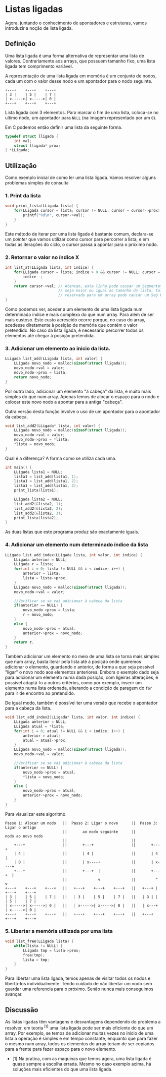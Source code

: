 # Listas ligadas

Agora, juntando o conhecimento de apontadores e estruturas, vamos introduzir a noção de lista
ligada.

## Definição
Uma lista ligada é uma forma alternativa de representar uma lista de valores. Contrariamente aos arrays,
 que possuem tamanho fixo, uma lista ligada tem comprimento variável.

A representação de uma lista ligada em memória é um conjunto de nodos, cada um com o valor desse
nodo e um apontador para o nodo seguinte.

```
+---+    +---+    +---+
| 3 |    | 5 |    | 7 |
| x----->| x----->| 0 |
+---+    +---+    +---+
```
Lista ligada com 3 elementos. Para marcar o fim de uma lista, coloca-se no ultimo nodo, um apontador
para `NULL` (na imagem representado por um `0`).


Em C podemos então definir uma lista da seguinte forma.

```C
typedef struct lligada {
    int val;
    struct lligada* prox;
} *LLigada;
```

## Utilização
Como exemplo inicial de como ler uma lista ligada. Vamos resolver alguns problemas simples de consulta

### 1. Print da lista
```C
void print_lista(LLigada lista) {
    for(LLigada cursor = lista; cursor != NULL; cursor = cursor->prox) {
        printf("%d\n", cursor->val);
    }
}
```
Este método de iterar por uma lista ligada é bastante comum, declara-se um *pointer* que vamos utilizar
como cursor para percorrer a lista, e em todas as iterações do ciclo, o cursor passa a apontar para
o próximo nodo.

### 2. Retornar o valor no índice X
```C
int list_at(LLigada lista, int indice) {
    for(LLigada cursor = lista; indice > 0 && cursor != NULL; cursor = cursor->prox) {
        indice--;
    }
    return cursor->val; // Atencao, esta linha pode causar um Segmentation Fault caso o indice
                        // seja maior ou igual ao tamanho da lista, tal como aceder fora da area
                        // reservada para um array pode causar um Seg Fault.
}
```
Como podemos ver, aceder a um elemento de uma lista ligada num determinado índice e mais
complexo do que num array. Para além de ser mais custoso. Este custo acrescido ocorre
porque, no caso do array, acedesse diretamente à posição de memória que contém o valor
pretendido. No caso da lista ligada, é necessário percorrer todos os elementos até chegar
à posição pretendida.

### 3. Adicionar um elemento ao inicio da lista.
```C
LLigada list_add(LLigada lista, int valor) {
    LLigada novo_nodo = malloc(sizeof(struct lligada));
    novo_nodo->val = valor;
    novo_nodo->prox = lista;
    return novo_nodo;
}
```
Por outro lado, adicionar um elemento "à cabeça" da lista, é muito mais simples
do que num array. Apenas temos de alocar o espaço para o nodo e colocar este novo
nodo a apontar para a antiga "cabeça".

Outra versão desta função involve o uso de um apontador para o apontador da cabeça.
```C
void list_add2(LLigada* lista, int valor) {
    LLigada novo_nodo = malloc(sizeof(struct lligada));
    novo_nodo->val = valor;
    novo_nodo->prox = *lista;
    *lista = novo_nodo;
}
```

Qual é a diferença? A forma como se utiliza cada uma.
```C
int main() {
    LLigada lista1 = NULL;
    lista1 = list_add(lista1, 1);
    lista1 = list_add(lista1, 2);
    lista1 = list_add(lista1, 3);
    print_lista(lista1);

    LLigada lista2 = NULL;
    list_add2(&lista2, 1);
    list_add2(&lista2, 2);
    list_add2(&lista2, 3);
    print_lista(lista2);
}
```
As duas listas que este programa produz são exactamente iguais.

### 4. Adicionar um elemento num determinado índice da lista
```C
LLigada list_add_index(LLigada lista, int valor, int indice) {
    LLigada anterior = NULL;
    LLigada r = lista;
    for(int i = 0; lista != NULL && i < indice; i++) {
        anterior = lista;
        lista = lista->prox;
    }
    LLigada novo_nodo = malloc(sizeof(struct lligada));
    novo_nodo->val = valor;

    //Verificar se se vai adicionar à cabeça da lista
    if(anterior == NULL) {
        novo_nodo->prox = lista;
        r = novo_nodo;
    }
    else {
        novo_nodo->prox = atual;
        anterior->prox = novo_nodo;
    }
    return r;
}
```
Também adicionar um elemento no meio de uma lista se torna mais simples
que num array, basta iterar pela lista até à posição onde queremos
adicionar o elemento, guardando o anterior, de forma a que seja possível
"ligar" o novo nodo aos elementos anteriores.
Embora o exemplo dado seja para adicionar um elemento numa dada posição,
com ligeiras alterações, é possível adaptá-lo a outros critérios, como
por exemplo, inserir um elemento numa lista ordenada, alterando a condição
de paragem do ``for`` para ir de encontro ao pretendido.

De igual modo, também é possível ter uma versão que recebe o apontador
para a cabeça da lista.
```C
void list_add_index2(LLigada* lista, int valor, int indice) {
    LLigada anterior = NULL;
    LLigada atual = *lista;
    for(int i = 0; atual != NULL && i < indice; i++) {
        anterior = atual;
        atual = atual->prox;
    }
    LLigada novo_nodo = malloc(sizeof(struct lligada));
    novo_nodo->val = valor;

    //Verificar se se vai adicionar à cabeça da lista
    if(anterior == NULL) {
        novo_nodo->prox = atual;
        *lista = novo_nodo;
    }
    else {
        novo_nodo->prox = atual;
        anterior->prox = novo_nodo;
    }
}
```

Para visualizar este algoritmo.
```
Passo 1: Alocar um nodo   ||  Passo 2: Ligar o novo      ||  Passo 3: Ligar o antigo
                          ||       ao nodo seguinte      ||        nodo ao novo nodo
                          ||                             ||
    +---+                 ||       +---+                 ||       +---+
    | 4 |                 ||       | 4 |                 ||       | 4 |
    | 0 |                 ||       | x----+              ||       | x----+
    +---+                 ||       +---+  |              ||       +---+  |
                          ||              v              ||         ^    v
+---+    +---+    +---+   ||   +---+    +---+    +---+   ||   +---+ |  +---+    +---+
| 3 |    | 5 |    | 7 |   ||   | 3 |    | 5 |    | 7 |   ||   | 3 | |  | 5 |    | 7 |
| x----->| x----->| 0 |   ||   | x----->| x----->| 0 |   ||   | x---+  | x----->| 0 |
+---+    +---+    +---+   ||   +---+    +---+    +---+   ||   +---+    +---+    +---+
```

### 5. Libertar a memória utilizada por uma lista
```C
void list_free(LLigada lista) {
    while(lista != NULL) {
        LLigada tmp = lista->prox;
        free(tmp);
        lista = tmp;
    }
}
```
Para libertar uma lista ligada, temos apenas de visitar todos os nodos e
libertá-los individualmente. Tendo cuidado de não libertar um nodo sem guardar
uma referencia para o próximo. Senão nunca mais conseguimos avançar.


## Discussão

As listas ligadas têm vantagens e desvantagens dependendo do problema a
resolver, em teoria <sup>[1]</sup> uma lista ligada pode ser mais eficiente
do que um array. Por exemplo, se temos de adicionar muitas vezes no inicio de
uma lista a operação é simples e em tempo constante, enquanto que para fazer o
mesmo num array, todos os elementos do array teriam de ser copiados para a
frente para fazer espaço para o novo elemento.

- [1] Na pratica, com as maquinas que temos agora, uma lista ligada é quase sempre
  a escolha errada. Mesmo no caso exemplo acima, há soluções mais eficientes do que
  uma lista ligada.

